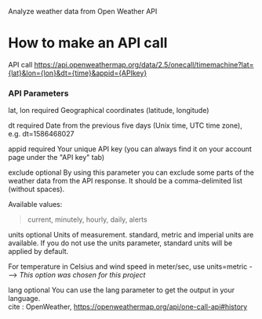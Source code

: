 
Analyze weather data from Open Weather API




# How to make an API call
API call
https://api.openweathermap.org/data/2.5/onecall/timemachine?lat={lat}&lon={lon}&dt={time}&appid={APIkey}

### API Parameters

lat, lon	required	Geographical coordinates (latitude, longitude)

dt	required	Date from the previous five days (Unix time, UTC time zone), e.g. dt=1586468027

appid	required	Your unique API key (you can always find it on your account page under the "API key" tab)

exclude	optional	By using this parameter you can exclude some parts of the weather data from the API response. It should be a comma-delimited list (without spaces).

Available values:

>  current, 
> minutely, 
> hourly, 
> daily, 
> alerts

units	optional	Units of measurement. standard, metric and imperial units are available. If you do not use the units parameter, standard units will be applied by default. 

For temperature in Celsius and wind speed in meter/sec, use units=metric --->         <i>This option was chosen for this project</i>

lang	optional	You can use the lang parameter to get the output in your language.<br/>
cite : OpenWeather, https://openweathermap.org/api/one-call-api#history
